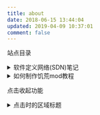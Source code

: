 ```yaml
---
title: about
date: 2018-06-15 13:44:04
updated: 2019-04-09 10:37:01
comment: false
---
```




站点目录


<details>
  <summary>软件定义网络(SDN)笔记</summary>
<p>1. 概述</p>
   1.1 [软件定义网络技术的产生，发展与标准化]()
<p>2. 基本原理</p>
   2.1 [软件定义网络的基本架构—ONF的三层架构]()
   2.2 [软件定义网络的核心思想]()
   2.3 [实验一：Mininet应用实践]()
<p>3. 数据平面</p>
   3.1 [SDN数据平面]()
   3.2 [Openflow概述]()
   3.3 [OpenFlow流表]()
   3.4 [SDN交换机]()
   3.5 [实验二：Open vSwitch 应用实践]()
<p>4. 南向结构协议</p>
   4.1 [南向结构协议概述]()
   4.2 [OpenFlow协议]()
   4.3 [OF-CONFIG协议]()
   4.4 [NetConf协议]()
   4.5 [实验三：OpenFlow协议分析]()
<p>5. 控制平面</p>
   5.1. [SDN控制平面]()
   5.2. [开源SDN控制器]()
<p>6. 北向接口</p>
   6.1 [北向结构概述]()
   6.2 [什么是REST API]()
   6.3 [REST API设计规范]()
<p>7. NX-OS与DNA-C API开发技术</p>
   7.1 [DNA及SDA解决方案]()
   7.2 [Nexus 9000v]()
   7.3 [NX-OS API]()
   7.4 [DNA-C RESTful API]()
<p>8. 课程链接：</p>
   [中国慕课大学](https://www.icourse163.org/course/WZU-1205809832)
</details>










<details>
  <summary>如何制作饥荒mod教程</summary>
  <p>快速开始</p>
  1. 如何安装并使用mod？
  1.1 从steam 创意工坊安装并启用 略。
  1.2 从Klei下载并安装：
  首先转到下载页面：https://forums.kleientertainment.com/files/
  然后下载喜欢的mod
  然后双击打开下载的压缩包，并将文件夹拷贝到mod文件夹：
```
Steam/Windows: C:\Program Files (x86)\Steam\SteamApps\common\dont_starve\mods\
Standalone/Windows: C:\Program Files\dontstarve\mods
Standalone/Mac: /Applications/Don't Starve/Don't Starve.app/Contents/mods/
Steam/Linux: /home/username/.local/share/Steam/SteamApps/common/dont_starve/mods
```
  然后打开饥荒，并在饥荒中启用该mod
  
  <p>Art</p>
  <p>生物</p>
  <p>脚本</p>
  <p>分享你的mod</p>
  <p>声音</p>
  <p>翻译</p>
  <p>杂项</p>
  <p>教程原文:</p>
  [(2013年)](https://forums.kleientertainment.com/forums/topic/28021-getting-started-guides-tutorials-and-examples/)
</details>






点击收起功能

<details>
  <summary>点击时的区域标题</summary>
  <p> - 测试 测试测试</p>
  <p> 测试二 测试三 。。。。。 .</p>
</details>



